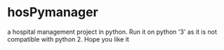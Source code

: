 # hosPymanager
a hospital management project in python. Run it on python '3' as it is not compatible with python 2. Hope you like it
